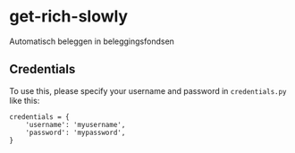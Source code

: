 get-rich-slowly
===============

Automatisch beleggen in beleggingsfondsen

## Credentials

To use this, please specify your username and password in `credentials.py` like this:

    credentials = {
        'username': 'myusername',
        'password': 'mypassword',
    }
